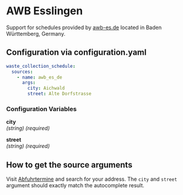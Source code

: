# AWB Esslingen

Support for schedules provided by [awb-es.de](https://www.awb-es.de) located in Baden Württemberg, Germany.

## Configuration via configuration.yaml

```yaml
waste_collection_schedule:
  sources:
    - name: awb_es_de
      args:
        city: Aichwald
        street: Alte Dorfstrasse
```

### Configuration Variables

**city**  
*(string) (required)*

**street**  
*(string) (required)*

## How to get the source arguments

Visit [Abfuhrtermine](`https://www.awb-es.de/abfuhr/abfuhrtermine/__Abfuhrtermine.html`) and search for your address. The `city` and `street` argument should exactly match the autocomplete result.

